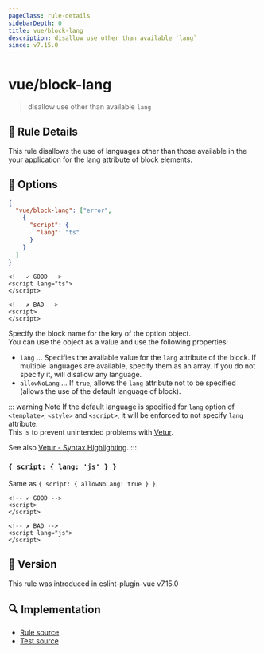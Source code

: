 ```yaml
---
pageClass: rule-details
sidebarDepth: 0
title: vue/block-lang
description: disallow use other than available `lang`
since: v7.15.0
---
```

# vue/block-lang

> disallow use other than available `lang`

## :book: Rule Details

This rule disallows the use of languages other than those available in the your application for the lang attribute of block elements.

## :wrench: Options

```json
{
  "vue/block-lang": ["error",
    {
      "script": {
        "lang": "ts"
      }
    }
  ]
}
```

<eslint-code-block :rules="{'vue/block-lang': ['error', { script: { lang: 'ts' } }]}">

```vue
<!-- ✓ GOOD -->
<script lang="ts">
</script>
```

</eslint-code-block>

<eslint-code-block :rules="{'vue/block-lang': ['error', { script: { lang: 'ts' } }]}">

```vue
<!-- ✗ BAD -->
<script>
</script>
```

</eslint-code-block>

Specify the block name for the key of the option object.  
You can use the object as a value and use the following properties:

- `lang` ... Specifies the available value for the `lang` attribute of the block. If multiple languages are available, specify them as an array. If you do not specify it, will disallow any language.
- `allowNoLang` ... If `true`, allows the `lang` attribute not to be specified (allows the use of the default language of block).

::: warning Note
If the default language is specified for `lang` option of `<template>`, `<style>` and `<script>`, it will be enforced to not specify `lang` attribute.  
This is to prevent unintended problems with [Vetur](https://vuejs.github.io/vetur/).

See also [Vetur - Syntax Highlighting](https://vuejs.github.io/vetur/guide/highlighting.html).
:::

### `{ script: { lang: 'js' } }`

Same as `{ script: { allowNoLang: true } }`.

<eslint-code-block :rules="{'vue/block-lang': ['error', { script: { lang: 'js' } }]}">

```vue
<!-- ✓ GOOD -->
<script>
</script>
```

</eslint-code-block>

<eslint-code-block :rules="{'vue/block-lang': ['error', { script: { lang: 'js' } }]}">

```vue
<!-- ✗ BAD -->
<script lang="js">
</script>
```

</eslint-code-block>

## :rocket: Version

This rule was introduced in eslint-plugin-vue v7.15.0

## :mag: Implementation

- [Rule source](https://github.com/vuejs/eslint-plugin-vue/blob/master/lib/rules/block-lang.js)
- [Test source](https://github.com/vuejs/eslint-plugin-vue/blob/master/tests/lib/rules/block-lang.js)
